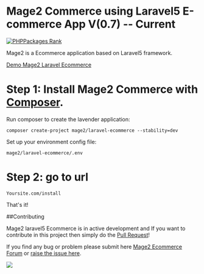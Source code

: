 # Mage2 Commerce using Laravel5 E-commerce App V(0.7) -- Current

[![PHPPackages Rank](http://phppackages.org/p/mage2/laravel-ecommerce/badge/rank.svg)](http://phppackages.org/p/mage2/laravel-ecommerce)

Mage2 is a Ecommerce application based on Laravel5 framework.

[Demo Mage2 Laravel Ecommerce](http://demo.mage2.website/)

# Step 1: Install Mage2 Commerce with [Composer](https://getcomposer.org/download/).

Run composer to create the lavender application:

    composer create-project mage2/laravel-ecommerce --stability=dev
    
Set up your environment config file:

    mage2/laravel-ecommerce/.env    

# Step 2: go to url

    Yoursite.com/install
    
That's it!


##Contributing


Mage2 laravel5 Ecommerce is in active development and If you want to contribute in this project then simply do the [Pull Request](https://github.com/mage2/laravel-ecommerce/pulls)!

If you find any bug or problem please submit here [Mage2 Ecommerce Forum](http://mage2.website/forum/) or [raise the issue here](https://github.com/mage2/laravel-ecommerce/issues/new).




[![](https://ga-beacon.appspot.com/UA-79831356-1/laravel-ecommerce?pixel)](https://github.com/mage2/laravel-ecommerce)
